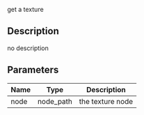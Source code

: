 get a texture



## Description
no description
## Parameters

<table>
<thead>
	<tr>
		<th>Name</th>
		<th>Type</th>
		<th>Description</th>
	</tr>
</thead>
<tr>
	<td>node</td>
	<td><div class='bg-indigo-800 px-2 py-px text-white rounded-sm'>node_path</div></td>
	<td>the texture node</td>
</tr>
</table>